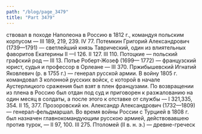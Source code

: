 ```yaml
---
path: "/blog/page_3479"
title: "Part 3479"
---
```


ствовал в походе Наполеона в Россию в 1812 г., командуя польским корпусом — III 189, 219, 239. IV 77.
Потемкин Григорий Александрович (1739—1791) — светлейший князь Таврический, один из влиятельных фаворитов Екатерины II —I 126. II 127. III 110.
Потоцкие — польский графский род — III 13.
Потье Роберт-Жозеф (1699— 1772) — французский юрист, судья и профессор в Орлеане — III 370.
Пржибышевский Игнатий Яковлевич (р. в 1755 г.) — генерал русской армии. В войну 1805 г. командовал 3 колонной русских войск, с которой в начале Аустерлицкого сражения был взят в плен французами. По возвращении из плена в Россию был отдан под суд и приговорен к разжалованию на один месяц в солдаты, а после этого к отставке от службы — I 321,335, 354. II 15, 377.
Прозоровский кн. Александр Александрович (1732—1809) — генерал-фельдмаршал. Во время войны России с Турцией в 1808 г. был назначен главнокомандующим русскою армией, действовавшею против турок, — II 97, 100. III 275.
Птоломей (II в. н. э.) — древне-греческ
